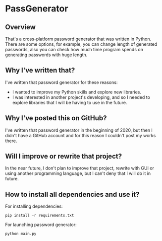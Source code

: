 # PassGenerator
## Overview
That's a cross-platform password generator that was written in Python. There are some options, for example, you can change length of generated passwords, also you can check how much time program spends on generating passwords with huge length.
## Why I've written that?
I've written that password generator for these reasons:
+ I wanted to improve my Python skills and explore new libraries.
+ I was interested in another project's developing, and so I needed to explore libraries that I will be having to use in the future.
## Why I've posted this on GitHub?
I've written that password generator in the beginning of 2020, but then I didn't have a GitHub account and for this reason I couldn't post my works there.
## Will I improve or rewrite that project?
In the near future, I don't plan to improve that project, rewrite with GUI or using another programming language, but I can't deny that I will do it in future.
## How to install all dependencies and use it?
For installing dependencies:
```
pip install -r requirements.txt
```
For launching password generator:
```
python main.py
```
